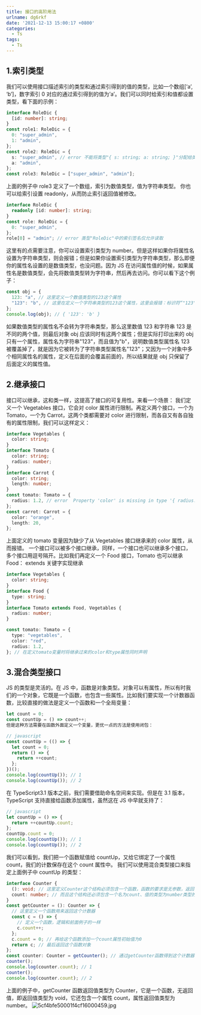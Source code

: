 ```yaml
---
title: 接口的高阶用法
urlname: dg6rkf
date: '2021-12-13 15:00:17 +0800'
categories:
  - Ts
tags:
  - Ts
---
```


## 1.索引类型

我们可以使用接口描述索引的类型和通过索引得到的值的类型，比如一个数组[‘a’, ‘b’]，数字索引 0 对应的通过索引得到的值为’a’。我们可以同时给索引和值都设置类型，看下面的示例：

```typescript
interface RoleDic {
  [id: number]: string;
}
const role1: RoleDic = {
  0: "super_admin",
  1: "admin",
};
const role2: RoleDic = {
  s: "super_admin", // error 不能将类型"{ s: string; a: string; }"分配给类型"RoleDic"。
  a: "admin",
};
const role3: RoleDic = ["super_admin", "admin"];
```

上面的例子中 role3 定义了一个数组，索引为数值类型，值为字符串类型。
你也可以给索引设置 readonly，从而防止索引返回值被修改。

```typescript
interface RoleDic {
  readonly [id: number]: string;
}
const role: RoleDic = {
  0: "super_admin",
};
role[0] = "admin"; // error 类型"RoleDic"中的索引签名仅允许读取
```

这里有的点需要注意，你可以设置索引类型为 number。但是这样如果你将属性名设置为字符串类型，则会报错；但是如果你设置索引类型为字符串类型，那么即便你的属性名设置的是数值类型，也没问题。因为 JS 在访问属性值的时候，如果属性名是数值类型，会先将数值类型转为字符串，然后再去访问。你可以看下这个例子：

```typescript
const obj = {
  123: "a", // 这里定义一个数值类型的123这个属性
  "123": "b", // 这里在定义一个字符串类型的123这个属性，这里会报错：标识符“"123"”重复。
};
console.log(obj); // { '123': 'b' }
```

如果数值类型的属性名不会转为字符串类型，那么这里数值 123 和字符串 123 是不同的两个值，则最后对象 obj 应该同时有这两个属性；但是实际打印出来的 obj 只有一个属性，属性名为字符串"123"，而且值为"b"，说明数值类型属性名 123 被覆盖掉了，就是因为它被转为了字符串类型属性名"123"；又因为一个对象中多个相同属性名的属性，定义在后面的会覆盖前面的，所以结果就是 obj 只保留了后面定义的属性值。

## 2.继承接口

接口可以继承，这和类一样，这提高了接口的可复用性。来看一个场景：
我们定义一个 Vegetables 接口，它会对 color 属性进行限制。再定义两个接口，一个为 Tomato，一个为 Carrot，这两个类都需要对 color 进行限制，而各自又有各自独有的属性限制，我们可以这样定义：

```typescript
interface Vegetables {
  color: string;
}
interface Tomato {
  color: string;
  radius: number;
}
interface Carrot {
  color: string;
  length: number;
}
const tomato: Tomato = {
  radius: 1.2, // error  Property 'color' is missing in type '{ radius: number; }'
};
const carrot: Carrot = {
  color: "orange",
  length: 20,
};
```

上面定义的 tomato 变量因为缺少了从 Vegetables 接口继承来的 color 属性，从而报错。
一个接口可以被多个接口继承，同样，一个接口也可以继承多个接口，多个接口用逗号隔开。比如我们再定义一个 Food 接口，Tomato 也可以继承 Food： extends 关键字实现继承

```typescript
interface Vegetables {
  color: string;
}
interface Food {
  type: string;
}
interface Tomato extends Food, Vegetables {
  radius: number;
}

const tomato: Tomato = {
  type: "vegetables",
  color: "red",
  radius: 1.2,
}; // 在定义tomato变量时将继承过来的color和type属性同时声明
```

## 3.混合类型接口

JS 的类型是灵活的。在 JS 中，函数是对象类型。对象可以有属性，所以有时我们的一个对象，它既是一个函数，也包含一些属性。比如我们要实现一个计数器函数，比较直接的做法是定义一个函数和一个全局变量：

```typescript
let count = 0;
const countUp = () => count++;
但是这种方法需要在函数外面定义一个变量，更优一点的方法是使用闭包：

// javascript
const countUp = (() => {
  let count = 0;
  return () => {
    return ++count;
  };
})();
console.log(countUp()); // 1
console.log(countUp()); // 2
```

在 TypeScript3.1 版本之前，我们需要借助命名空间来实现。但是在 3.1 版本，TypeScript 支持直接给函数添加属性，虽然这在 JS 中早就支持了：

```typescript
// javascript
let countUp = () => {
  return ++countUp.count;
};
countUp.count = 0;
console.log(countUp()); // 1
console.log(countUp()); // 2
```

我们可以看到，我们把一个函数赋值给 countUp，又给它绑定了一个属性 count，我们的计数保存在这个 count 属性中。
我们可以使用混合类型接口来指定上面例子中 countUp 的类型：

```typescript
interface Counter {
  (): void; // 这里定义Counter这个结构必须包含一个函数，函数的要求是无参数，返回值为void，即无返回值
  count: number; // 而且这个结构还必须包含一个名为count、值的类型为number类型的属性
}
const getCounter = (): Counter => {
  // 这里定义一个函数用来返回这个计数器
  const c = () => {
    // 定义一个函数，逻辑和前面例子的一样
    c.count++;
  };
  c.count = 0; // 再给这个函数添加一个count属性初始值为0
  return c; // 最后返回这个函数对象
};
const counter: Counter = getCounter(); // 通过getCounter函数得到这个计数器
counter();
console.log(counter.count); // 1
counter();
console.log(counter.count); // 2
```

上面的例子中，getCounter 函数返回值类型为 Counter，它是一个函数，无返回值，即返回值类型为 void，它还包含一个属性 count，属性返回值类型为 number。
![5cf4bfe50001f4cf16000459.jpg](https://cdn.nlark.com/yuque/0/2021/jpeg/12838787/1639379617272-5ef06e2b-c3f3-433f-ac28-be23bbb4dc0d.jpeg#clientId=u2f9f9128-96ea-4&from=ui&id=u2f5ed839&margin=%5Bobject%20Object%5D&name=5cf4bfe50001f4cf16000459.jpg&originHeight=459&originWidth=1600&originalType=binary∶=1&size=83878&status=done&style=none&taskId=u663315e4-1f66-4dc8-bb3c-638018c6f9d)
